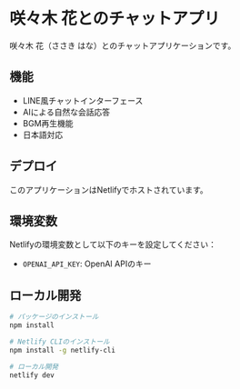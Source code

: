 # 咲々木 花とのチャットアプリ

咲々木 花（ささき はな）とのチャットアプリケーションです。

## 機能

- LINE風チャットインターフェース
- AIによる自然な会話応答
- BGM再生機能
- 日本語対応

## デプロイ

このアプリケーションはNetlifyでホストされています。

## 環境変数

Netlifyの環境変数として以下のキーを設定してください：

- `OPENAI_API_KEY`: OpenAI APIのキー

## ローカル開発

```bash
# パッケージのインストール
npm install

# Netlify CLIのインストール
npm install -g netlify-cli

# ローカル開発
netlify dev
```
